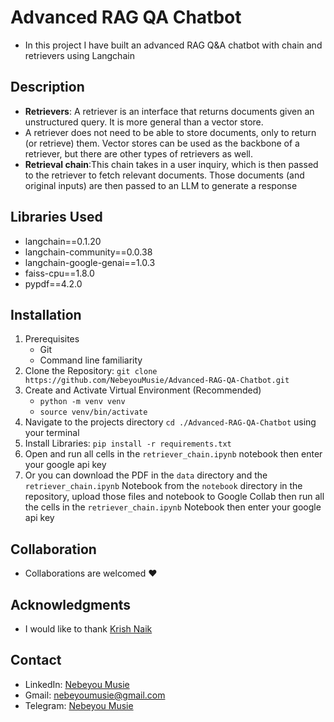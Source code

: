 # Advanced RAG QA Chatbot
- In this project I have built an advanced RAG Q&amp;A chatbot with chain and retrievers using Langchain


## Description
- **Retrievers**: A retriever is an interface that returns documents 
 given an unstructured query. It is more general than a vector store.
- A retriever does not need to be able to store documents, only to 
 return (or retrieve) them. Vector stores can be used as the backbone
 of a retriever, but there are other types of retrievers as well. 
- **Retrieval chain**:This chain takes in a user inquiry, which is then passed to the retriever to fetch relevant documents. Those documents (and original inputs) are then passed to an LLM to generate a response

## Libraries Used
- langchain==0.1.20
- langchain-community==0.0.38
- langchain-google-genai==1.0.3
- faiss-cpu==1.8.0
- pypdf==4.2.0

## Installation
 1. Prerequisites
    - Git
    - Command line familiarity
 2. Clone the Repository: `git clone https://github.com/NebeyouMusie/Advanced-RAG-QA-Chatbot.git`
 3. Create and Activate Virtual Environment (Recommended)
    - `python -m venv venv`
    - `source venv/bin/activate`
 4. Navigate to the projects directory `cd ./Advanced-RAG-QA-Chatbot` using your terminal
 5. Install Libraries: `pip install -r requirements.txt`
 6. Open and run all cells in the `retriever_chain.ipynb` notebook then enter your google api key
 7. Or you can download the PDF in the `data` directory and the `retriever_chain.ipynb` Notebook from the `notebook` directory in the repository, upload those files and notebook to Google Collab then run all the cells in the `retriever_chain.ipynb` Notebook then enter your google api key

## Collaboration
- Collaborations are welcomed ❤️

## Acknowledgments
 - I would like to thank [Krish Naik](https://www.youtube.com/@krishnaik06)
   
## Contact
 - LinkedIn: [Nebeyou Musie](https://www.linkedin.com/in/nebeyou-musie)
 - Gmail: nebeyoumusie@gmail.com
 - Telegram: [Nebeyou Musie](https://t.me/NebeyouMusie)

